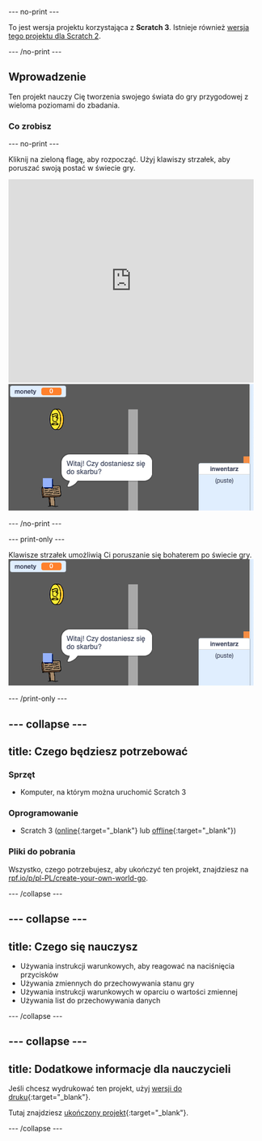 --- no-print ---

To jest wersja projektu korzystająca z **Scratch 3**. Istnieje również [wersja tego projektu dla Scratch 2](https://projects.raspberrypi.org/pl-PL/projects/create-your-own-world-scratch2).

--- /no-print ---

## Wprowadzenie

Ten projekt nauczy Cię tworzenia swojego świata do gry przygodowej z wieloma poziomami do zbadania.

### Co zrobisz

--- no-print ---

Kliknij na zieloną flagę, aby rozpocząć. Użyj klawiszy strzałek, aby poruszać swoją postać w świecie gry.

<div class="scratch-preview">
  <iframe allowtransparency="true" width="485" height="402" src="https://scratch.mit.edu/projects/embed/342499001/?autostart=false" frameborder="0" scrolling="no"></iframe>
  <img src="images/showcase.png">
</div>

--- /no-print ---

--- print-only ---

Klawisze strzałek umożliwią Ci poruszanie się bohaterem po świecie gry. ![showcase.png](images/showcase.png)

--- /print-only ---

--- collapse ---
---
title: Czego będziesz potrzebować
---

### Sprzęt

- Komputer, na którym można uruchomić Scratch 3

### Oprogramowanie

- Scratch 3 ([online](http://rpf.io/scratchon){:target="_blank"} lub [offline](http://rpf.io/scratchoff){:target="_blank"})

### Pliki do pobrania

Wszystko, czego potrzebujesz, aby ukończyć ten projekt, znajdziesz na [rpf.io/p/pl-PL/create-your-own-world-go](https://rpf.io/p/pl-PL/create-your-own-world-go).

--- /collapse ---

--- collapse ---
---
title: Czego się nauczysz
---

- Używania instrukcji warunkowych, aby reagować na naciśnięcia przycisków
- Używania zmiennych do przechowywania stanu gry
- Używania instrukcji warunkowych w oparciu o wartości zmiennej
- Używania list do przechowywania danych

--- /collapse ---

--- collapse ---
---
title: Dodatkowe informacje dla nauczycieli
---

Jeśli chcesz wydrukować ten projekt, użyj [wersji do druku](https://projects.raspberrypi.org/pl-PL/projects/create-your-own-world/print){:target="_blank"}.

Tutaj znajdziesz [ukończony projekt](https://rpf.io/p/pl-PL/create-your-own-world-get){:target="_blank"}.

--- /collapse ---